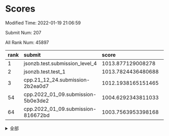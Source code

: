 # Scores

Modified Time: 2022-01-19 21:06:59

Submit Num: 207

All Rank Num: 45897

| rank |               submit               |       score        |       sigma        | pk_num |
| :--- | :--------------------------------- | :----------------- | :----------------- | :----- |
| 1    | jsonzb.test.submission_level_4     | 1013.877129008278  | 0.7966592010297077 | 888    |
| 2    | jsonzb.test.test_1                 | 1013.7824436480688 | 0.8021866922910899 | 712    |
| 3    | cpp.21_12_24.submission-2b2ea0d7   | 1012.1938165151465 | 0.7618206132491145 | 888    |
| 54   | cpp.2022_01_09.submission-5b0e3de2 | 1004.6292343811033 | 0.7121220764070553 | 883    |
| 64   | cpp.2022_01_09.submission-816672bd | 1003.7563953398168 | 0.7177089128242532 | 887    |


<details>
<summary>全部</summary>

| rank |                 submit                 |       score        |       sigma        | pk_num |
| :--- | :------------------------------------- | :----------------- | :----------------- | :----- |
| 1    | jsonzb.test.submission_level_4         | 1013.877129008278  | 0.7966592010297077 | 888    |
| 2    | jsonzb.test.test_1                     | 1013.7824436480688 | 0.8021866922910899 | 712    |
| 3    | cpp.21_12_24.submission-2b2ea0d7       | 1012.1938165151465 | 0.7618206132491145 | 888    |
| 4    | gobigger.level_3.submission_level_3_36 | 1011.9650261491644 | 0.7794797307662913 | 885    |
| 5    | gobigger.level_3.submission_level_3_33 | 1011.2040196617259 | 0.7459494315292448 | 896    |
| 6    | gobigger.level_3.submission_level_3_42 | 1011.1049317193302 | 0.7585229865218167 | 886    |
| 7    | gobigger.level_3.submission_level_3_8  | 1010.809858603431  | 0.747383333303745  | 890    |
| 8    | gobigger.level_3.submission_level_3_16 | 1010.7447804506545 | 0.7529800038652986 | 885    |
| 9    | gobigger.level_3.submission_level_3_37 | 1010.7255772051227 | 0.7477546143205448 | 889    |
| 10   | gobigger.level_3.submission_level_3_28 | 1010.6949624210267 | 0.7522231119145164 | 888    |
| 11   | gobigger.level_3.submission_level_3_32 | 1010.4928539675759 | 0.735521226804378  | 887    |
| 12   | gobigger.level_3.submission_level_3_43 | 1010.4891221307468 | 0.757230818674367  | 885    |
| 13   | gobigger.level_3.submission_level_3_31 | 1010.3506233250478 | 0.7483931975510654 | 888    |
| 14   | gobigger.level_3.submission_level_3_4  | 1010.3066989445958 | 0.7577047710844285 | 886    |
| 15   | gobigger.level_3.submission_level_3_44 | 1010.2739629864172 | 0.7535659751694559 | 889    |
| 16   | gobigger.level_3.submission_level_3_45 | 1010.2577669666223 | 0.7558394909868502 | 885    |
| 17   | gobigger.level_3.submission_level_3_15 | 1010.2503215654335 | 0.7371295965879826 | 890    |
| 18   | gobigger.level_3.submission_level_3_38 | 1010.1568019723852 | 0.741108435759479  | 885    |
| 19   | gobigger.level_3.submission_level_3_35 | 1010.1490957023587 | 0.7327460749055177 | 886    |
| 20   | gobigger.level_3.submission_level_3_21 | 1010.1422010999358 | 0.7704025867761942 | 887    |
| 21   | gobigger.level_3.submission_level_3_18 | 1010.1388591394369 | 0.746358783456886  | 888    |
| 22   | gobigger.level_3.submission_level_3_41 | 1010.1312861980647 | 0.7491449403683359 | 889    |
| 23   | gobigger.level_3.submission_level_3_11 | 1010.0795227355801 | 0.7306821462043617 | 887    |
| 24   | gobigger.level_3.submission_level_3_0  | 1010.0174178357981 | 0.7439995923842793 | 886    |
| 25   | gobigger.level_3.submission_level_3_47 | 1010.0068400705343 | 0.7399494218463779 | 889    |
| 26   | gobigger.level_3.submission_level_3_26 | 1009.993980414665  | 0.7497125329587437 | 885    |
| 27   | gobigger.level_3.submission_level_3_29 | 1009.9723126708376 | 0.7448903949861702 | 893    |
| 28   | gobigger.level_3.submission_level_3_10 | 1009.8852638109788 | 0.733924103183849  | 886    |
| 29   | gobigger.level_3.submission_level_3_48 | 1009.7399593471197 | 0.7522701172264401 | 887    |
| 30   | gobigger.level_3.submission_level_3_2  | 1009.7041853364773 | 0.7465079166794475 | 890    |
| 31   | gobigger.level_3.submission_level_3_12 | 1009.6402120003876 | 0.7439033499135229 | 885    |
| 32   | gobigger.level_3.submission_level_3_6  | 1009.6185759037425 | 0.7561249143426263 | 886    |
| 33   | gobigger.level_3.submission_level_3_25 | 1009.5084226770776 | 0.731536974090995  | 887    |
| 34   | gobigger.level_3.submission_level_3_24 | 1009.4357349927942 | 0.7388571947060428 | 886    |
| 35   | gobigger.level_3.submission_level_3_27 | 1009.4160636200505 | 0.7545747457770559 | 888    |
| 36   | gobigger.level_3.submission_level_3_39 | 1009.3910962331801 | 0.7308433355727493 | 892    |
| 37   | gobigger.level_3.submission_level_3_9  | 1009.3723262943058 | 0.7602954508958298 | 891    |
| 38   | gobigger.level_3.submission_level_3_20 | 1009.3286597061305 | 0.7346097671717315 | 890    |
| 39   | gobigger.level_3.submission_level_3_34 | 1009.1723405377013 | 0.7423987690470656 | 884    |
| 40   | gobigger.level_3.submission_level_3_23 | 1009.1560967717718 | 0.7317711839034072 | 887    |
| 41   | gobigger.level_3.submission_level_3_5  | 1009.1392390457289 | 0.7533757865018567 | 891    |
| 42   | gobigger.level_3.submission_level_3_46 | 1009.1152059779737 | 0.7603506201444435 | 888    |
| 43   | gobigger.level_3.submission_level_3_19 | 1009.0397127893617 | 0.7240350040348464 | 880    |
| 44   | gobigger.level_3.submission_level_3_49 | 1009.0178560038365 | 0.7381206362135184 | 890    |
| 45   | gobigger.level_3.submission_level_3_13 | 1008.9987473110065 | 0.7501056320407524 | 888    |
| 46   | gobigger.level_3.submission_level_3_1  | 1008.9709598323847 | 0.735420601143511  | 889    |
| 47   | gobigger.level_3.submission_level_3_14 | 1008.8794291778485 | 0.7510372736165056 | 891    |
| 48   | gobigger.level_3.submission_level_3_3  | 1008.7326889476184 | 0.7476874172118672 | 893    |
| 49   | gobigger.level_3.submission_level_3_7  | 1008.7099044695564 | 0.7362333483297758 | 881    |
| 50   | gobigger.level_3.submission_level_3_40 | 1008.4350402038801 | 0.7246317137748438 | 885    |
| 51   | gobigger.level_3.submission_level_3_30 | 1008.3507724475915 | 0.7280855292584674 | 885    |
| 52   | gobigger.level_3.submission_level_3_17 | 1008.2791935489083 | 0.7232616299407658 | 888    |
| 53   | gobigger.level_3.submission_level_3_22 | 1007.8204459217216 | 0.7373943646082295 | 892    |
| 54   | cpp.2022_01_09.submission-5b0e3de2     | 1004.6292343811033 | 0.7121220764070553 | 883    |
| 55   | gobigger.level_1.submission_level_1_42 | 1004.5019897240726 | 0.7249320671865549 | 894    |
| 56   | gobigger.level_1.submission_level_1_33 | 1004.4988709708264 | 0.7253541410388606 | 889    |
| 57   | gobigger.level_1.submission_level_1_22 | 1004.4632095660754 | 0.736425592129948  | 891    |
| 58   | gobigger.level_1.submission_level_1_23 | 1004.431853055645  | 0.7176023547793783 | 888    |
| 59   | gobigger.level_1.submission_level_1_6  | 1004.1012389868888 | 0.7274446907619208 | 890    |
| 60   | gobigger.level_1.submission_level_1_31 | 1004.0573557618332 | 0.7124812404714312 | 888    |
| 61   | gobigger.level_1.submission_level_1_0  | 1004.0188295207429 | 0.7348720180761452 | 888    |
| 62   | gobigger.level_1.submission_level_1_17 | 1003.9442247395508 | 0.7244993075392183 | 889    |
| 63   | gobigger.level_1.submission_level_1_39 | 1003.924877381205  | 0.7155497006651149 | 891    |
| 64   | cpp.2022_01_09.submission-816672bd     | 1003.7563953398168 | 0.7177089128242532 | 887    |
| 65   | gobigger.level_1.submission_level_1_18 | 1003.6636631712128 | 0.7302496096636767 | 884    |
| 66   | gobigger.level_1.submission_level_1_19 | 1003.526380834794  | 0.7075797740786893 | 890    |
| 67   | gobigger.level_1.submission_level_1_24 | 1003.4088533808206 | 0.725002538367619  | 885    |
| 68   | gobigger.level_1.submission_level_1_13 | 1003.3994354247776 | 0.715739693389854  | 888    |
| 69   | gobigger.level_1.submission_level_1_8  | 1003.3854482500069 | 0.7254895043697691 | 882    |
| 70   | gobigger.level_1.submission_level_1_27 | 1003.3588821907977 | 0.7318101425838381 | 887    |
| 71   | gobigger.level_1.submission_level_1_5  | 1003.3170519365109 | 0.7117898401900833 | 885    |
| 72   | gobigger.level_1.submission_level_1_30 | 1003.3068832313671 | 0.706228751899058  | 890    |
| 73   | gobigger.level_1.submission_level_1_16 | 1003.2919332261289 | 0.7183733564808661 | 886    |
| 74   | gobigger.level_1.submission_level_1_41 | 1003.2780668643943 | 0.7137769250411061 | 889    |
| 75   | gobigger.level_1.submission_level_1_38 | 1003.2504317852053 | 0.7221188928831732 | 886    |
| 76   | gobigger.level_1.submission_level_1_25 | 1003.2220629621801 | 0.7140110740831742 | 885    |
| 77   | gobigger.level_1.submission_level_1_10 | 1003.2160966299301 | 0.7324953408146552 | 882    |
| 78   | gobigger.level_1.submission_level_1_36 | 1003.1695569263901 | 0.7131156030041735 | 883    |
| 79   | gobigger.level_1.submission_level_1_28 | 1003.1541031175703 | 0.7261800841837226 | 888    |
| 80   | gobigger.level_1.submission_level_1_11 | 1003.1521708197516 | 0.7201841539741061 | 883    |
| 81   | gobigger.level_1.submission_level_1_35 | 1003.1324315171047 | 0.7218273867835415 | 896    |
| 82   | gobigger.level_1.submission_level_1_40 | 1003.1193298898593 | 0.7222164114308403 | 890    |
| 83   | gobigger.level_1.submission_level_1_34 | 1003.0784517740004 | 0.7188985482773391 | 891    |
| 84   | gobigger.level_1.submission_level_1_14 | 1003.0777486416242 | 0.7038995506673498 | 888    |
| 85   | gobigger.level_1.submission_level_1_2  | 1003.0503469738675 | 0.7134228119382388 | 887    |
| 86   | gobigger.level_1.submission_level_1_7  | 1003.0324549243992 | 0.7109810053291602 | 892    |
| 87   | gobigger.level_1.submission_level_1_29 | 1002.9480385321322 | 0.716920104701265  | 884    |
| 88   | gobigger.level_1.submission_level_1_45 | 1002.9076824003818 | 0.7246207688011685 | 888    |
| 89   | gobigger.level_1.submission_level_1_26 | 1002.7948584551189 | 0.7063534065643488 | 887    |
| 90   | gobigger.level_1.submission_level_1_32 | 1002.7619326692404 | 0.7059516339924439 | 884    |
| 91   | gobigger.level_1.submission_level_1_4  | 1002.7603601895063 | 0.7058762446396469 | 886    |
| 92   | gobigger.level_1.submission_level_1_20 | 1002.709573238718  | 0.7226199990830071 | 892    |
| 93   | gobigger.level_1.submission_level_1_49 | 1002.7028455903909 | 0.7223078054517242 | 887    |
| 94   | gobigger.level_1.submission_level_1_37 | 1002.6122595187118 | 0.7207586052629649 | 891    |
| 95   | gobigger.level_1.submission_level_1_48 | 1002.5307429815458 | 0.7089329590913582 | 889    |
| 96   | gobigger.level_1.submission_level_1_9  | 1002.50823079744   | 0.7259801174308829 | 887    |
| 97   | gobigger.level_1.submission_level_1_1  | 1002.4997608076987 | 0.706585067035319  | 888    |
| 98   | gobigger.level_1.submission_level_1_12 | 1002.3994114489986 | 0.7122332169193732 | 888    |
| 99   | gobigger.level_1.submission_level_1_3  | 1002.3624523418732 | 0.7184429664638183 | 888    |
| 100  | gobigger.level_1.submission_level_1_44 | 1002.2495663298671 | 0.7278877758888982 | 886    |
| 101  | gobigger.level_1.submission_level_1_43 | 1002.2042643521061 | 0.7203797455880381 | 886    |
| 102  | gobigger.level_1.submission_level_1_21 | 1001.7443103698507 | 0.7092747567746058 | 887    |
| 103  | gobigger.level_1.submission_level_1_15 | 1001.7100670432667 | 0.7183644069719902 | 889    |
| 104  | gobigger.level_1.submission_level_1_46 | 1001.6929428304535 | 0.7261602180769698 | 885    |
| 105  | gobigger.level_1.submission_level_1_47 | 1001.5722838194274 | 0.7109487068130432 | 887    |
| 106  | gobigger.random.submission_random_40   | 997.1845437205087  | 0.7239312943951988 | 887    |
| 107  | gobigger.random.submission_random_3    | 996.9919651042926  | 0.7238976555860251 | 883    |
| 108  | gobigger.random.submission_random_23   | 996.9212163962646  | 0.7231703335877485 | 887    |
| 109  | gobigger.random.submission_random_18   | 996.8546461744791  | 0.7085299186050964 | 887    |
| 110  | gobigger.random.submission_random_20   | 996.8193832318256  | 0.714048493979748  | 888    |
| 111  | gobigger.random.submission_random_46   | 996.6986719294345  | 0.7232257948685776 | 885    |
| 112  | gobigger.random.submission_random_6    | 996.6756204530732  | 0.7232566763293402 | 889    |
| 113  | gobigger.random.submission_random_35   | 996.6097996843026  | 0.7408137431013567 | 889    |
| 114  | gobigger.random.submission_random_28   | 996.6070820629653  | 0.6963086473801544 | 882    |
| 115  | gobigger.random.submission_random_45   | 996.5976376721492  | 0.7250452284388604 | 886    |
| 116  | gobigger.random.submission_random_9    | 996.5122707473821  | 0.7172374108707084 | 883    |
| 117  | gobigger.random.submission_random_16   | 996.2644344540748  | 0.7216216368628379 | 890    |
| 118  | gobigger.random.submission_random_4    | 996.2473801931765  | 0.7299920923475179 | 893    |
| 119  | gobigger.random.submission_random_29   | 996.2106164789849  | 0.7264650777759919 | 884    |
| 120  | gobigger.random.submission_random_42   | 996.2045768645551  | 0.71517491951896   | 889    |
| 121  | gobigger.random.submission_random_25   | 996.1982636774951  | 0.7188773310138343 | 892    |
| 122  | gobigger.random.submission_random_13   | 996.1966464850241  | 0.7298910245393424 | 892    |
| 123  | gobigger.random.submission_random_1    | 996.1552673541335  | 0.7266547244890499 | 894    |
| 124  | gobigger.random.submission_random_37   | 996.1030512697414  | 0.702025203152172  | 889    |
| 125  | gobigger.random.submission_random_47   | 996.0780406510872  | 0.7130616357624826 | 892    |
| 126  | gobigger.random.submission_random_39   | 996.0498413909734  | 0.715633629274974  | 889    |
| 127  | gobigger.random.submission_random_19   | 996.0179204674778  | 0.7119210148467817 | 891    |
| 128  | gobigger.random.submission_random_7    | 995.968296276258   | 0.7187378955965986 | 888    |
| 129  | gobigger.random.submission_random_5    | 995.9562246784926  | 0.7282264457948489 | 891    |
| 130  | gobigger.random.submission_random_22   | 995.9219164083129  | 0.7216555947585543 | 891    |
| 131  | gobigger.random.submission_random_21   | 995.9115573762015  | 0.7099358719608351 | 888    |
| 132  | gobigger.random.submission_random_34   | 995.8458105384032  | 0.713471341576019  | 884    |
| 133  | gobigger.random.submission_random_15   | 995.8361700403325  | 0.7168786153688828 | 883    |
| 134  | gobigger.random.submission_random_43   | 995.8322060648015  | 0.7343896594999638 | 887    |
| 135  | gobigger.random.submission_random_14   | 995.8065846315299  | 0.7135280621564152 | 888    |
| 136  | gobigger.random.submission_random_38   | 995.7891269931824  | 0.7335243846493207 | 890    |
| 137  | gobigger.random.submission_random_0    | 995.7600308894017  | 0.7325745791211897 | 887    |
| 138  | gobigger.random.submission_random_41   | 995.7093865721654  | 0.7107757750246478 | 890    |
| 139  | gobigger.random.submission_random_11   | 995.6984962502376  | 0.741028461406523  | 891    |
| 140  | gobigger.random.submission_random_17   | 995.6588758491882  | 0.7163249348128693 | 890    |
| 141  | gobigger.random.submission_random_10   | 995.62887156819    | 0.7464212823473074 | 886    |
| 142  | gobigger.random.submission_random_31   | 995.6238932760183  | 0.7162111158148948 | 886    |
| 143  | gobigger.random.submission_random_36   | 995.4937091676261  | 0.7338141067187716 | 886    |
| 144  | gobigger.random.submission_random_48   | 995.4655861252583  | 0.7248122871735048 | 889    |
| 145  | gobigger.random.submission_random_44   | 995.4605181133023  | 0.7354256636034291 | 883    |
| 146  | gobigger.random.submission_random_33   | 995.4311772275879  | 0.7204021998887342 | 896    |
| 147  | gobigger.random.submission_random_49   | 995.2784944428981  | 0.7129845833649161 | 889    |
| 148  | gobigger.random.submission_random_2    | 995.1848206244257  | 0.7166962966000492 | 888    |
| 149  | gobigger.random.submission_random_27   | 995.1046286817549  | 0.7127402823973498 | 894    |
| 150  | gobigger.random.submission_random_12   | 995.0435847107983  | 0.7290335348891334 | 888    |
| 151  | gobigger.random.submission_random_24   | 995.0020673756036  | 0.7175438228061994 | 884    |
| 152  | gobigger.random.submission_random_32   | 994.8876452554761  | 0.7090901370573103 | 887    |
| 153  | gobigger.random.submission_random_26   | 994.8481472611832  | 0.7204060013024176 | 886    |
| 154  | gobigger.random.submission_random_30   | 994.8089692319119  | 0.7187962274102955 | 889    |
| 155  | gobigger.random.submission_random_8    | 994.5202057854706  | 0.7171837150081652 | 884    |
| 156  | gobigger.level_2.submission_level_2_32 | 994.1988137075565  | 0.735014920358743  | 887    |
| 157  | gobigger.level_2.submission_level_2_33 | 994.0661831674096  | 0.744144197285552  | 888    |
| 158  | gobigger.level_2.submission_level_2_3  | 994.0449229276988  | 0.7345633526492757 | 888    |
| 159  | gobigger.level_2.submission_level_2_5  | 993.9996907359025  | 0.7417554384667568 | 891    |
| 160  | gobigger.level_2.submission_level_2_45 | 993.9667040283907  | 0.7415758969301266 | 884    |
| 161  | gobigger.level_2.submission_level_2_35 | 993.605670887487   | 0.7451604972305197 | 886    |
| 162  | gobigger.level_2.submission_level_2_4  | 993.4778597848689  | 0.7311551063919762 | 889    |
| 163  | gobigger.level_2.submission_level_2_22 | 993.3609984422282  | 0.748554875257002  | 890    |
| 164  | gobigger.level_2.submission_level_2_1  | 993.3174597203648  | 0.7509584873049484 | 892    |
| 165  | gobigger.level_2.submission_level_2_24 | 993.2696746860425  | 0.7320866759412592 | 890    |
| 166  | gobigger.level_2.submission_level_2_28 | 993.2490425682288  | 0.7391142320438363 | 889    |
| 167  | gobigger.level_2.submission_level_2_2  | 993.0553312757287  | 0.745694036869199  | 889    |
| 168  | gobigger.level_2.submission_level_2_8  | 993.0147111704667  | 0.75017366807531   | 883    |
| 169  | gobigger.level_2.submission_level_2_43 | 992.928329240699   | 0.7418676226174127 | 886    |
| 170  | gobigger.level_2.submission_level_2_46 | 992.9194333241442  | 0.7427250827753719 | 887    |
| 171  | gobigger.level_2.submission_level_2_42 | 992.9068356522074  | 0.7499722381710909 | 892    |
| 172  | gobigger.level_2.submission_level_2_11 | 992.8514089291361  | 0.7623247457715936 | 886    |
| 173  | gobigger.level_2.submission_level_2_18 | 992.8209807439864  | 0.7500854755892565 | 889    |
| 174  | gobigger.level_2.submission_level_2_41 | 992.6233594862389  | 0.7564002593017051 | 895    |
| 175  | gobigger.level_2.submission_level_2_7  | 992.5991246489608  | 0.7615911571043386 | 879    |
| 176  | gobigger.level_2.submission_level_2_47 | 992.5989973486538  | 0.7407622275047123 | 891    |
| 177  | gobigger.level_2.submission_level_2_40 | 992.5937419813713  | 0.7403295814775931 | 890    |
| 178  | gobigger.level_2.submission_level_2_25 | 992.5831732393443  | 0.7416968089765325 | 889    |
| 179  | gobigger.level_2.submission_level_2_15 | 992.5486221578348  | 0.7667318686935314 | 889    |
| 180  | gobigger.level_2.submission_level_2_0  | 992.5436307491108  | 0.7485512037532636 | 890    |
| 181  | gobigger.level_2.submission_level_2_20 | 992.4520312509953  | 0.7588112557636942 | 886    |
| 182  | gobigger.level_2.submission_level_2_12 | 992.3681424140525  | 0.7569297057814357 | 885    |
| 183  | gobigger.level_2.submission_level_2_31 | 992.1960876707161  | 0.7524296644259754 | 891    |
| 184  | gobigger.level_2.submission_level_2_26 | 992.1954458180879  | 0.7574314297263091 | 882    |
| 185  | gobigger.level_2.submission_level_2_44 | 992.1607357834171  | 0.761470489279825  | 889    |
| 186  | gobigger.level_2.submission_level_2_13 | 992.0046018079452  | 0.7840917331873065 | 887    |
| 187  | gobigger.level_2.submission_level_2_23 | 991.9395007952495  | 0.7430431684730328 | 886    |
| 188  | gobigger.level_2.submission_level_2_37 | 991.9182187954602  | 0.7656687084521309 | 891    |
| 189  | gobigger.level_2.submission_level_2_21 | 991.8428383861863  | 0.7492363475432587 | 889    |
| 190  | gobigger.level_2.submission_level_2_14 | 991.7980550066944  | 0.7532764733360295 | 888    |
| 191  | gobigger.level_2.submission_level_2_17 | 991.7193799253649  | 0.7337998754421682 | 892    |
| 192  | gobigger.level_2.submission_level_2_34 | 991.7004821615226  | 0.7677176025451603 | 886    |
| 193  | gobigger.level_2.submission_level_2_48 | 991.6728377519858  | 0.771328359475832  | 892    |
| 194  | gobigger.level_2.submission_level_2_10 | 991.4960698308239  | 0.7510116295791623 | 882    |
| 195  | gobigger.level_2.submission_level_2_9  | 991.4319041215665  | 0.7453002779596544 | 890    |
| 196  | gobigger.level_2.submission_level_2_29 | 991.1430295086002  | 0.760473928341833  | 889    |
| 197  | gobigger.level_2.submission_level_2_6  | 991.0470994152773  | 0.7563006034304984 | 888    |
| 198  | gobigger.level_2.submission_level_2_27 | 990.9089828933843  | 0.7602474530616741 | 886    |
| 199  | gobigger.level_2.submission_level_2_36 | 990.8373145317018  | 0.760258772280671  | 889    |
| 200  | gobigger.level_2.submission_level_2_30 | 990.7567577026633  | 0.7565564168754451 | 878    |
| 201  | gobigger.level_2.submission_level_2_16 | 990.6409248611502  | 0.7660013452449941 | 892    |
| 202  | gobigger.level_2.submission_level_2_38 | 990.605399081729   | 0.7904023581898938 | 879    |
| 203  | gobigger.level_2.submission_level_2_49 | 990.5847655974907  | 0.7630428227103653 | 884    |
| 204  | gobigger.level_2.submission_level_2_39 | 990.1515675919368  | 0.7645805467797121 | 890    |
| 205  | gobigger.level_2.submission_level_2_19 | 988.8810794502131  | 0.8260658836536331 | 883    |
| 206  | gobigger.none.submission_none_0        | 975.9583991085245  | 1.5187718782029735 | 891    |
| 207  | gobigger.none.submission_none_1        | 975.3582014560174  | 1.4650377027800714 | 887    |

</details>